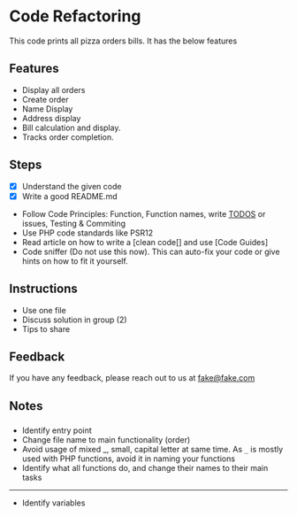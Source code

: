 # Code Refactoring

This code prints all pizza orders bills. It has the below features

## Features

- Display all orders
- Create order
- Name Display
- Address display
- Bill calculation and display.
- Tracks order completion.

## Steps

- [x] Understand the given code
- [x] Write a good README.md
- Follow Code Principles: Function, Function names, write [TODOS](https://dev.to/razbakov/todo-in-code-b) or issues, Testing & Commiting
- Use PHP code standards like PSR12
- Read article on how to write a [clean code[] and use [Code Guides]
- Code sniffer (Do not use this now). This can auto-fix your code or give hints on how to fit it yourself.

## Instructions

- Use one file
- Discuss solution in group (2)
- Tips to share

## Feedback

If you have any feedback, please reach out to us at fake@fake.com

## Notes

###

- Identify entry point
- Change file name to main functionality (order)
- Avoid usage of mixed _, small, capital letter at same time. As `_` is mostly used with PHP functions, avoid it in naming your functions
- Identify what all functions do, and change their names to their main tasks

---

- Identify variables
